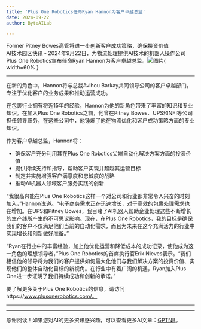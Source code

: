 ```yaml
---
title: 'Plus One Robotics任命Ryan Hannon为客户卓越总监'
date: 2024-09-22
author: ByteAILab

---
```


Former Pitney Bowes高管将进一步创新客户成功策略，确保投资价值  
AI技术园区快讯 - 2024年9月22日，为物流处理提供AI技术的机器人操作公司Plus One Robotics宣布任命Ryan Hannon为客户卓越总监。![图片](https://ai-techpark.com/wp-content/uploads/2024/09/Plus-One-960x540.jpg){ width=60% }

---
在新的角色中，Hannon将与总裁Avihou Barkay共同领导公司的客户卓越部门，专注于优化客户的业务成果和推动运营成功。

在包裹行业拥有将近15年的经验，Hannon为他的新角色带来了丰富的知识和专业知识。在加入Plus One Robotics之前，他曾在Pitney Bowes、UPS和NFI等公司担任领导职务，在这些公司中，他锤炼了他在物流优化和客户成功策略方面的专业知识。

作为客户卓越总监，Hannon将：
- 确保客户充分利用其在Plus One Robotics尖端自动化解决方案方面的投资价值
- 提供持续支持和指导，帮助客户实现并超越其运营目标
- 制定并实施增强客户满意度和忠诚度的战略
- 推动AI机器人领域客户服务实践的创新

“我很高兴能在Plus One Robotics这样一个对公司和行业都非常令人兴奋的时刻加入，”Hannon说道。“电子商务需求正在迅速增长，对于高效的包裹处理需求也在增加。在UPS和Pitney Bowes，我目睹了AI机器人帮助企业处理这些不断增长的生产线所产生的不可思议影响。现在，在Plus One Robotics，我的目标是确保我们的客户不仅满足他们当前的自动化需求，而且为未来在这个充满活力的行业中实现增长和创新做好准备。”

“Ryan在行业中的丰富经验，加上他优化运营和降低成本的成功记录，使他成为这一角色的理想领导者，”Plus One Robotics的首席执行官Erik Nieves表示。“我们相信他的领导将为我们的客户提供如何最大化他们与我们解决方案的投资价值、实现他们的整体自动化目标的新视角。在行业中有着广阔的机遇，Ryan加入Plus One进一步证明了我们持续成功和创新的承诺。”

要了解更多关于Plus One Robotics的信息，请访问https://www.plusonerobotics.com/。

---
---
感谢阅读！如果您对AI的更多资讯感兴趣，可以查看更多AI文章：[GPTNB](https://gptnb.com)。